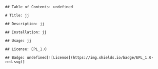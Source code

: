 
    ## Table of Contents: undefined

    # Title: jj

    ## Description: jj

    ## Installation: jj

    ## Usage: jj

    ## License: EPL_1.0
    
    ## Badge: undefined[![License](https://img.shields.io/badge/EPL_1.0-red.svg)]